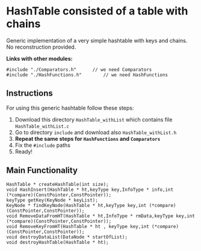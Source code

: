# HashTable consisted of a table with chains
Generic implementation of a very simple hashtable with keys and chains. No reconstruction provided.


__Links with other modules:__
```
#include "./Comparators.h"		// we need Comparators
#include "./HashFunctions.h"		// we need HashFunctions
```

## Instructions
For using this generic hashtable follow these steps:

1. Download this directory ```HashTable_withList``` which contains file ```HashTable_withList.c```
2. Go to directory ```include``` and download also ```HashTable_withList.h```
3. __Repeat the same steps for ```HashFunctions``` and ```Comparators```__ 
4. Fix the ```#include``` paths
5. Ready!

## Main Functionality
```
HashTable * createHashTable(int size);
void HashInsert(HashTable * ht,keyType key,InfoType * info,int (*compare)(ConstPointer,ConstPointer));
keyType getKey(KeyNode * keyList);
KeyNode * findKeyNode(HashTable * ht,keyType key,int (*compare)(ConstPointer,ConstPointer));
void RemoveDataFromHT(HashTable * ht,InfoType * rmData,keyType key,int (*compare)(ConstPointer,ConstPointer));
void RemoveKeyFromHT(HashTable * ht , keyType key,int (*compare)(ConstPointer,ConstPointer));
void destroyDataList(DataNode * startOfList);
void destroyHashTable(HashTable * ht);
```





